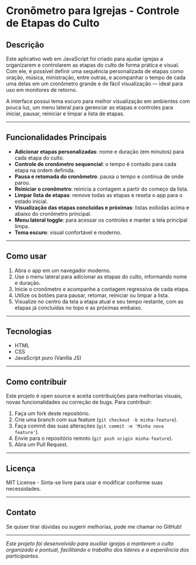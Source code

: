 # Cronômetro para Igrejas - Controle de Etapas do Culto

## Descrição

Este aplicativo web em JavaScript foi criado para ajudar igrejas a organizarem e controlarem as etapas do culto de forma prática e visual. Com ele, é possível definir uma sequência personalizada de etapas como oração, música, ministração, entre outras, e acompanhar o tempo de cada uma delas em um cronômetro grande e de fácil visualização — ideal para uso em monitores de retorno.

A interface possui tema escuro para melhor visualização em ambientes com pouca luz, um menu lateral para gerenciar as etapas e controles para iniciar, pausar, reiniciar e limpar a lista de etapas.

---

## Funcionalidades Principais

- **Adicionar etapas personalizadas**: nome e duração (em minutos) para cada etapa do culto.
- **Controle de cronômetro sequencial**: o tempo é contado para cada etapa na ordem definida.
- **Pausa e retomada do cronômetro**: pausa o tempo e continua de onde parou.
- **Reiniciar o cronômetro**: reinicia a contagem a partir do começo da lista.
- **Limpar lista de etapas**: remove todas as etapas e reseta o app para o estado inicial.
- **Visualização das etapas concluídas e próximas**: listas exibidas acima e abaixo do cronômetro principal.
- **Menu lateral toggle**: para acessar os controles e manter a tela principal limpa.
- **Tema escuro**: visual confortável e moderno.

---

## Como usar

1. Abra o app em um navegador moderno.
2. Use o menu lateral para adicionar as etapas do culto, informando nome e duração.
3. Inicie o cronômetro e acompanhe a contagem regressiva de cada etapa.
4. Utilize os botões para pausar, retomar, reiniciar ou limpar a lista.
5. Visualize no centro da tela a etapa atual e seu tempo restante, com as etapas já concluídas no topo e as próximas embaixo.

---

## Tecnologias

- HTML
- CSS
- JavaScript puro (Vanilla JS)

---

## Como contribuir

Este projeto é open source e aceita contribuições para melhorias visuais, novas funcionalidades ou correção de bugs. Para contribuir:

1. Faça um fork deste repositório.
2. Crie uma branch com sua feature (`git checkout -b minha-feature`).
3. Faça commit das suas alterações (`git commit -m 'Minha nova feature'`).
4. Envie para o repositório remoto (`git push origin minha-feature`).
5. Abra um Pull Request.

---

## Licença

MIT License - Sinta-se livre para usar e modificar conforme suas necessidades.

---

## Contato

Se quiser tirar dúvidas ou sugerir melhorias, pode me chamar no GitHub!

---

*Este projeto foi desenvolvido para auxiliar igrejas a manterem o culto organizado e pontual, facilitando o trabalho dos líderes e a experiência dos participantes.*

